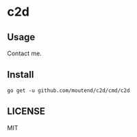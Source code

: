 # c2d

## Usage

Contact me.

## Install

```console
go get -u github.com/moutend/c2d/cmd/c2d
```

## LICENSE

MIT
